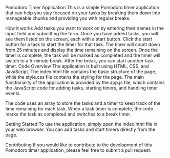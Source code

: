 Pomodoro Timer Application
This is a simple Pomodoro timer application that can help you stay focused on your tasks by breaking them down into manageable chunks and providing you with regular breaks.

How it works
Add tasks you want to work on by entering their names in the input field and submitting the form.
Once you have added tasks, you will see them listed on the screen, each with a start button.
Click the start button for a task to start the timer for that task.
The timer will count down from 25 minutes and display the time remaining on the screen.
Once the timer is complete, the task will be marked as completed and the timer will switch to a 5-minute break.
After the break, you can start another task timer.
Code Overview
The application is built using HTML, CSS, and JavaScript. The index.html file contains the basic structure of the page, while the style.css file contains the styling for the page. The main functionality of the application is provided by the app.js file, which contains the JavaScript code for adding tasks, starting timers, and handling timer events.

The code uses an array to store the tasks and a timer to keep track of the time remaining for each task. When a task timer is complete, the code marks the task as completed and switches to a break timer.

Getting Started
To use the application, simply open the index.html file in your web browser. You can add tasks and start timers directly from the page.

Contributing
If you would like to contribute to the development of this Pomodoro timer application, please feel free to submit a pull request.
